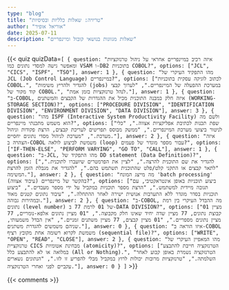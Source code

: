 ```yaml
---
type: "blog"
title: "טריויה: שאלות כלליות ובסיסיות"
author: "אוריאל אופיר"
date: 2025-07-11
description: "שאלות מגוונות בנושאי קובול ומיינפריים"
---
```


{{< quiz quizData=`[
  {
    question: "איזה רכיב במיינפריים אחראי על ניהול טרנזקציות ומאפשר גישה למסדי נתונים כמו VSAM ו-DB2 בתוכניות COBOL?",
    options: ["JCL", "CICS", "ISPF", "TSO"],
    answer: 1
  },
  {
    question: "מהו התפקיד העיקרי של JCL (Job Control Language) במיינפריים?",
    options: ["לכתוב לוגיקה עסקית בתוכניות COBOL.", "להגדיר ולהריץ משימות (jobs) במערכת ההפעלה של המיינפריים.", "לערוך קבצי קוד מקור של COBOL.", "לנהל טרנזקציות בזמן אמת."],
    answer: 1
  },
  {
    question: "ב-COBOL, איזה חלק במבנה התוכנית מכיל את ההגדרות של הקבצים והמשתנים (WORKING-STORAGE SECTION)?",
    options: ["PROCEDURE DIVISION", "IDENTIFICATION DIVISION", "ENVIRONMENT DIVISION", "DATA DIVISION"],
    answer: 3
  },
  {
    question: "מהו ISPF (Interactive System Productivity Facility) ולשם מה הוא משמש מתכנתי מיינפריים?",
    options: ["שפת תכנות לכתיבת אפליקציות אצווה.", "כלי לניטור ביצועי מערכת המיינפריים.", "ממשק מבוסס תפריטים לעריכת קבצים, הרצת פקודות וניהול מערכת.", "מערכת לניהול מסדי נתונים יחסיים."],
    answer: 2
  },
  {
    question: "איזה הצהרה ב-COBOL משמשת לביצוע לולאה (loop) עבור מספר מוגדר של פעמים?",
    options: ["IF-THEN-ELSE", "PERFORM VARYING", "GO TO", "CALL"],
    answer: 1
  },
  {
    question: "ב-JCL, מהו התפקיד של DD statement (Data Definition)?",
    options: ["להגדיר את שם התוכנית להרצה.", "לציין את הפרמטרים שיועברו לתוכנית.", "לתאר קבצים או התקני קלט/פלט שהתוכנית תשתמש בהם.", "להגדיר את מגבלת הזמן להרצת המשימה."],
    answer: 2
  },
  {
    question: "מה מייצג המונח 'batch processing' (עיבוד אצווה) בהקשר של מיינפריים?",
    options: ["ביצוע תוכניות באופן אינטראקטיבי, עם תגובה מיידית למשתמש.", "הרצת מספר תוכניות במקביל על ידי מספר מעבדים.", "ביצוע תוכניות בסדר מוגדר ללא התערבות אנושית ישירה לאחר ההתחלה.", "עיבוד נתונים קטנים מאוד ובמהירות גבוהה."],
    answer: 2
  },
  {
    question: "ב-COBOL, מה ההבדל העיקרי בין רמת נתונים (level number) של 01 לרמת 77 ב-DATA DIVISION?",
    options: ["01 מציין קבוצת נתונים, 77 מציין שדה יחיד שאינו חלק מקבוצה.",
     "01 מציין נתונים אלפא-נומריים, 77 מציין נתונים מספריים.",
      "01 מציין קבצים, 77 מציין משתנים זמניים.",
       "אין הבדל משמעותי, שניהם משמשים להגדרת משתנים."],
    answer: 0
  },
  {
    question: "איזו הוראה ב-COBOL משמשת לקרוא רשומה אחת מקובץ רציף (sequential file)?",
    options: ["WRITE", "OPEN", "READ", "CLOSE"],
    answer: 2
  },
  {
    question: "מהו המאפיין העיקרי של טרנזקציית CICS מבחינת אטומיות (atomicity)?",
    options: ["הטרנזקציה חייבת להתבצע במלואה או לא להתבצע כלל (All or Nothing).", "הטרנזקציה נשמרת באופן קבוע לאחר השלמתה.", "טרנזקציות מרובות יכולות לרוץ במקביל מבלי להפריע זו לזו.", "הנתונים נשארים עקביים לפני ואחרי הטרנזקציה."],
    answer: 0
  }
]` >}}

{{< comments >}}
